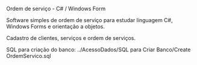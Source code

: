 Ordem de serviço - C# / Windows Form

Software simples de ordem de serviço para estudar linguagem C#, Windows Forms e orientação a objetos.

Cadastro de clientes, serviços e ordem de serviços.

SQL para criação do banco:
../AcessoDados/SQL para Criar Banco/Create OrdemServico.sql 


